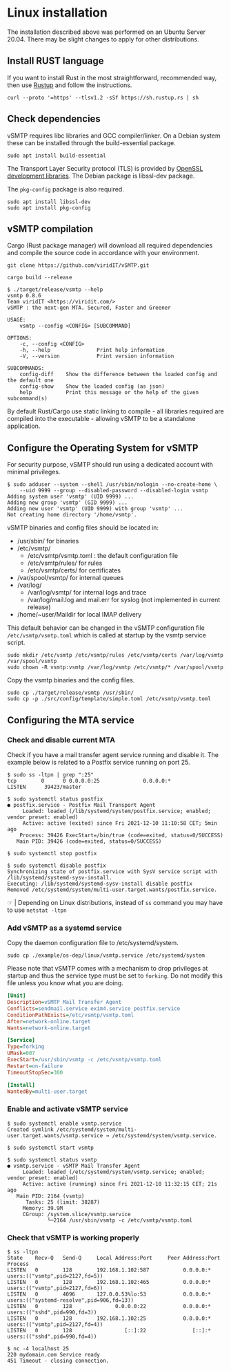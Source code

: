 # Linux installation

The installation described above was performed on an Ubuntu Server 20.04. There may be slight changes to apply for other distributions.

## Install RUST language

If you want to install Rust in the most straightforward, recommended way, then use [Rustup] and follow the instructions.

```shell
curl --proto '=https' --tlsv1.2 -sSf https://sh.rustup.rs | sh
```

[Rustup]: https://github.com/rust-lang/rustup

## Check dependencies

vSMTP requires libc libraries and GCC compiler/linker. On a Debian system these can be installed through the build-essential package.

```shell
sudo apt install build-essential
```

The Transport Layer Security protocol (TLS) is provided by [OpenSSL development libraries].
The Debian package is libssl-dev package.

[OpenSSL development libraries]: https://www.openssl.org/

The `pkg-config` package is also required.

```shell
sudo apt install libssl-dev
sudo apt install pkg-config
```


## vSMTP compilation

Cargo (Rust package manager) will download all required dependencies and compile the source code in accordance with your environment.

```shell
git clone https://github.com/viridIT/vSMTP.git
```

```shell
cargo build --release
```

```shell
$ ./target/release/vsmtp --help
vsmtp 0.8.6
Team viridIT <https://viridit.com/>
vSMTP : the next-gen MTA. Secured, Faster and Greener

USAGE:
    vsmtp --config <CONFIG> [SUBCOMMAND]

OPTIONS:
    -c, --config <CONFIG>
    -h, --help               Print help information
    -V, --version            Print version information

SUBCOMMANDS:
    config-diff    Show the difference between the loaded config and the default one
    config-show    Show the loaded config (as json)
    help           Print this message or the help of the given subcommand(s)
```

By default Rust/Cargo use static linking to compile - all libraries required are compiled into the executable - allowing vSMTP to be a standalone application.

## Configure the Operating System for vSMTP

For security purpose, vSMTP should run using a dedicated account with minimal privileges.

```shell
$ sudo adduser --system --shell /usr/sbin/nologin --no-create-home \
    --uid 9999 --group --disabled-password --disabled-login vsmtp
Adding system user 'vsmtp' (UID 9999) ...
Adding new group 'vsmtp' (GID 9999) ...
Adding new user 'vsmtp' (UID 9999) with group 'vsmtp' ...
Not creating home directory '/home/vsmtp'.
```

vSMTP binaries and config files should be located in:

- /usr/sbin/ for binaries
- /etc/vsmtp/
  - /etc/vsmtp/vsmtp.toml : the default configuration file
  - /etc/vsmtp/rules/ for rules
  - /etc/vsmtp/certs/ for certificates
- /var/spool/vsmtp/ for internal queues
- /var/log/
  - /var/log/vsmtp/ for internal logs and trace
  - /var/log/mail.log and mail.err for syslog (not implemented in current release)
- /home/~user/Maildir for local IMAP delivery

This default behavior can be changed in the vSMTP configuration file `/etc/vsmtp/vsmtp.toml` which is called at startup by the vsmtp service script.

```shell
sudo mkdir /etc/vsmtp /etc/vsmtp/rules /etc/vsmtp/certs /var/log/vsmtp /var/spool/vsmtp
sudo chown -R vsmtp:vsmtp /var/log/vsmtp /etc/vsmtp/* /var/spool/vsmtp
```

Copy the vsmtp binaries and the config files.

```shell
sudo cp ./target/release/vsmtp /usr/sbin/
sudo cp -p ./src/config/template/simple.toml /etc/vsmtp/vsmtp.toml
```

## Configuring the MTA service

### Check and disable current MTA

Check if you have a mail transfer agent service running and disable it. The example below is related to a Postfix service running on port 25.

```shell
$ sudo ss -ltpn | grep ":25"
tcp        0      0 0.0.0.0:25              0.0.0.0:*               LISTEN      39423/master

$ sudo systemctl status postfix
● postfix.service - Postfix Mail Transport Agent
     Loaded: loaded (/lib/systemd/system/postfix.service; enabled; vendor preset: enabled)
     Active: active (exited) since Fri 2021-12-10 11:10:58 CET; 5min ago
    Process: 39426 ExecStart=/bin/true (code=exited, status=0/SUCCESS)
   Main PID: 39426 (code=exited, status=0/SUCCESS)

$ sudo systemctl stop postfix

$ sudo systemctl disable postfix
Synchronizing state of postfix.service with SysV service script with /lib/systemd/systemd-sysv-install.
Executing: /lib/systemd/systemd-sysv-install disable postfix
Removed /etc/systemd/system/multi-user.target.wants/postfix.service.
```

&#9758; | Depending on Linux distributions, instead of `ss` command you may have to use `netstat -ltpn`

### Add vSMTP as a systemd service

Copy the daemon configuration file to /etc/systemd/system.

```shell
sudo cp ./example/os-dep/linux/vsmtp.service /etc/systemd/system
```

Please note that vSMTP comes with a mechanism to drop privileges at startup and thus the service type must be set to `forking`. Do not modify this file unless you know what you are doing.

```ini
[Unit]
Description=vSMTP Mail Transfer Agent
Conflicts=sendmail.service exim4.service postfix.service
ConditionPathExists=/etc/vsmtp/vsmtp.toml
After=network-online.target
Wants=network-online.target

[Service]
Type=forking
UMask=007
ExecStart=/usr/sbin/vsmtp -c /etc/vsmtp/vsmtp.toml
Restart=on-failure
TimeoutStopSec=300

[Install]
WantedBy=multi-user.target
```

### Enable and activate vSMTP service

```shell
$ sudo systemctl enable vsmtp.service
Created symlink /etc/systemd/system/multi-user.target.wants/vsmtp.service → /etc/systemd/system/vsmtp.service.

$ sudo systemctl start vsmtp

$ sudo systemctl status vsmtp
● vsmtp.service - vSMTP Mail Transfer Agent
     Loaded: loaded (/etc/systemd/system/vsmtp.service; enabled; vendor preset: enabled)
     Active: active (running) since Fri 2021-12-10 11:32:15 CET; 21s ago
   Main PID: 2164 (vsmtp)
      Tasks: 25 (limit: 38287)
     Memory: 39.9M
     CGroup: /system.slice/vsmtp.service
             └─2164 /usr/sbin/vsmtp -c /etc/vsmtp/vsmtp.toml

```

### Check that vSMTP is working properly

```shell
$ ss -ltpn
State    Recv-Q   Send-Q     Local Address:Port     Peer Address:Port   Process
LISTEN   0        128        192.168.1.102:587           0.0.0.0:*       users:(("vsmtp",pid=2127,fd=5))
LISTEN   0        128        192.168.1.102:465           0.0.0.0:*       users:(("vsmtp",pid=2127,fd=6))
LISTEN   0        4096       127.0.0.53%lo:53            0.0.0.0:*       users:(("systemd-resolve",pid=906,fd=13))
LISTEN   0        128              0.0.0.0:22            0.0.0.0:*       users:(("sshd",pid=990,fd=3))
LISTEN   0        128        192.168.1.102:25            0.0.0.0:*       users:(("vsmtp",pid=2127,fd=4))
LISTEN   0        128                 [::]:22               [::]:*       users:(("sshd",pid=990,fd=4))

$ nc -4 localhost 25
220 mydomain.com Service ready
451 Timeout - closing connection.
```
